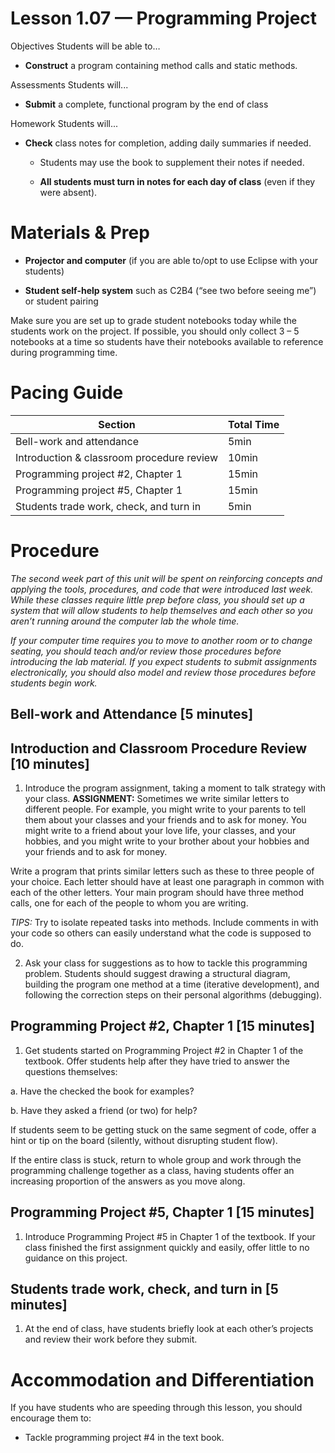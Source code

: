 Lesson 1.07 — Programming Project
====================================================================================================

Objectives Students will be able to…

-   **Construct** a program containing method calls and static methods.

Assessments Students will...

-   **Submit** a complete, functional program by the end of class

Homework Students will...

-   **Check** class notes for completion, adding daily summaries if needed.

    -   Students may use the book to supplement their notes if needed.

    -   **All students must turn in notes for each day of class** (even if they were absent).

Materials & Prep
================

-   **Projector and computer** (if you are able to/opt to use Eclipse with your students)

-   **Student self-help system** such as C2B4 (“see two before seeing me”) or student pairing

Make sure you are set up to grade student notebooks today while the students work on the project. If possible, you should only collect 3 – 5 notebooks at a time so students have their notebooks available to reference during programming time.

Pacing Guide
============

| Section                                   | Total Time |
|-------------------------------------------|------------|
| Bell-work and attendance                  | 5min       |
| Introduction & classroom procedure review | 10min      |
| Programming project \#2, Chapter 1        | 15min      |
| Programming project \#5, Chapter 1        | 15min      |
| Students trade work, check, and turn in   | 5min       |

Procedure
=========

*The second week part of this unit will be spent on reinforcing concepts and applying the tools, procedures, and code that were introduced last week. While these classes require little prep before class, you should set up a system that will allow students to help themselves and each other so you aren’t running around the computer lab the whole time.*

*If your computer time requires you to move to another room or to change seating, you should teach and/or review those procedures before introducing the lab material. If you expect students to submit assignments electronically, you should also model and review those procedures before students begin work.*

Bell-work and Attendance \[5 minutes\]
--------------------------------------

Introduction and Classroom Procedure Review \[10 minutes\]
----------------------------------------------------------

1. Introduce the program assignment, taking a moment to talk strategy with your class.
**ASSIGNMENT:** Sometimes we write similar letters to different people. For example, you might write to your parents to tell them about your classes and your friends and to ask for money. You might write to a friend about your love life, your classes, and your hobbies, and you might write to your brother about your hobbies and your friends and to ask for money.

Write a program that prints similar letters such as these to three people of your choice. Each letter should have at least one paragraph in common with each of the other letters. Your main program should have three method calls, one for each of the people to whom you are writing.

*TIPS:* Try to isolate repeated tasks into methods. Include comments in with your code so others can easily understand what the code is supposed to do.

2. Ask your class for suggestions as to how to tackle this programming problem. Students should suggest drawing a structural diagram, building the program one method at a time (iterative development), and following the correction steps on their personal algorithms (debugging).

Programming Project \#2, Chapter 1 \[15 minutes\]
-------------------------------------------------

1. Get students started on Programming Project \#2 in Chapter 1 of the textbook. Offer students help after they have tried to answer the questions themselves:

a. Have the checked the book for examples?

b. Have they asked a friend (or two) for help?

If students seem to be getting stuck on the same segment of code, offer a hint or tip on the board (silently, without disrupting student flow).

If the entire class is stuck, return to whole group and work through the programming challenge together as a class, having students offer an increasing proportion of the answers as you move along.

Programming Project \#5, Chapter 1 \[15 minutes\]
-------------------------------------------------

1. Introduce Programming Project \#5 in Chapter 1 of the textbook. If your class finished the first assignment quickly and easily, offer little to no guidance on this project.

Students trade work, check, and turn in \[5 minutes\]
-----------------------------------------------------

1. At the end of class, have students briefly look at each other’s projects and review their work before they submit.

Accommodation and Differentiation
=================================

If you have students who are speeding through this lesson, you should encourage them to:

-   Tackle programming project \#4 in the text book.


